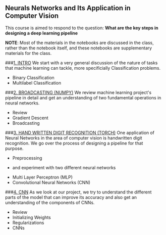 ## Neurals Networks and Its Application in Computer Vision
This course is aimed to respond to the question: **What are the key steps in designing a deep learning pipeline**

**NOTE**: Most of the materials in the notebooks are discussed in the class, rather than the notebook itself, and these notebooks are supplementary materials for the class.

###[1. INTRO](https://github.com/Bourn23/CNN_Summer_Class/blob/master/nbs/1.%20Introduction%20to%20Neural%20Networks.ipynb)
We start with a very general discussion of the nature of tasks that machine learning can tackle, more specificially Classification problems.
- Binary Classification
- Multilabel Classification

###[2. BROADCASTING (NUMPY)](https://github.com/Bourn23/CNN_Summer_Class/blob/master/nbs/2.%20Broadcasting.ipynb)
We review machine learning project's pipeline in detail and get an understanding of two fundamental operations in neural networks.
- Review
- Gradient Descent
- Broadcasting

###[3. HAND WRITTEN DIGIT RECOGNITION (TORCH)](https://github.com/Bourn23/CNN_Summer_Class/blob/master/nbs/3.%20HODA%20-%20Digit%20Recognition%20with%20PyTorch.ipynb)
One application of Neural Networks in the area of computer vision is handwritten digit recognition. We go over the process of designing a pipeline for that purpose.
- Preprocessing
* and experiment with two different neural networks
- Multi Layer Perceptron (MLP)
- Convolutional Neural Networks (CNN)

###[4. CNN](https://github.com/Bourn23/CNN_Summer_Class/blob/master/nbs/4.%20CNN.ipynb)
As we look at our project, we try to understand the different parts of the model that can improve its accuracy and also get an understanding of the components of CNNs.
- Review
- Initializing Weights 
- Regularizations
- CNNs
